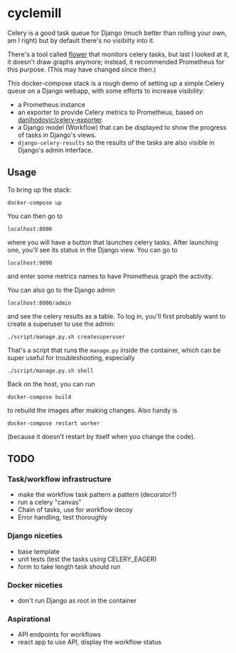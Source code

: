 cyclemill
=========

Celery is a good task queue for Django (much better than rolling
your own, am I right) but by default there's no visibilty into it.

There's a tool called [flower](https://flower.readthedocs.io/en/latest/index.html)
that monitors celery tasks, but last I looked at it, it doesn't
draw graphs anymore; instead, it recommended Prometheus for this purpose.
(This may have changed since then.)

This docker-compose stack is a rough demo of setting up a simple Celery
queue on a Django webapp, with some efforts to increase visibility:

*   a Prometheus instance
*   an exporter to provide Celery metrics to Prometheus,
    based on [danihodovic/celery-exporter](https://github.com/danihodovic/celery-exporter/).
*   a Django model (Workflow) that can be displayed to
    show the progress of tasks in Django's views.
*   `django-celery-results` so the results of the tasks are also
    visible in Django's admin interface.

Usage
-----

To bring up the stack:

    docker-compose up

You can then go to

    localhost:8000

where you will have a button that launches celery tasks.  After
launching one, you'll see its status in the Django view.  You
can go to

    localhost:9090

and enter some metrics names to have Prometheus graph the
activity.

You can also go to the Django admin

    localhost:8000/admin

and see the celery results as a table.  To log in, you'll
first probably want to create a superuser to use the admin:

    ./script/manage.py.sh createsuperuser

That's a script that runs the `manage.py` inside the container,
which can be super useful for troubleshooting, especially

    ./script/manage.py.sh shell

Back on the host, you can run

    docker-compose build

to rebuild the images after making changes.  Also handy is

    docker-compose restart worker

(because it doesn't restart by itself when you change the code).

TODO
----

### Task/workflow infrastructure

*   make the workflow task pattern a pattern (decorator?)
*   run a celery "canvas"
*   Chain of tasks, use for workflow decoy
*   Error handling, test thoroughly 

### Django niceties

*   base template
*   unit tests (test the tasks using CELERY_EAGER)
*   form to take length task should run

### Docker niceties

*   don't run Django as root in the container

### Aspirational

*   API endpoints for workflows
*   react app to use API, display the workflow status
